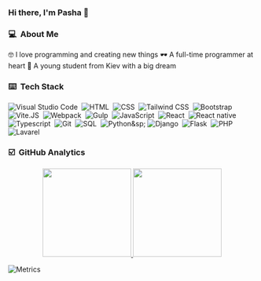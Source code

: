 ### Hi there, I'm Pasha 👋

### 💻 &nbsp;About Me

🤓 I love programming and creating new things 
🕶 A full-time programmer at heart 
🙌 A young student from Kiev with a big dream 


### ⌨️  &nbsp;Tech Stack

![Visual Studio Code](https://img.shields.io/badge/-Visual%20Studio%20Code-05122A?style=flat&logo=visual-studio-code&logoColor=007ACC)&nbsp;
![HTML](https://img.shields.io/badge/-HTML-05122A?style=flat&logo=HTML5)&nbsp;
![CSS](https://img.shields.io/badge/-CSS-05122A?style=flat&logo=CSS3&logoColor=1572B6)&nbsp;
![Tailwind CSS](https://img.shields.io/badge/-Tailwind%20CSS-05122A?style=flat&logo=Tailwind%20CSS&logoColor=tailwind%20css)&nbsp;
![Bootstrap](https://img.shields.io/badge/-Bootstarp-05122A?style=flat&logo=Bootstrap&logoColor=blue)&nbsp;
![Vite.JS](https://img.shields.io/badge/-Vite.js-05122A?style=flat&logo=Vite.js&logoColor=yellow)&nbsp;
![Webpack](https://img.shields.io/badge/-Webpack-05122A?style=flat&logo=Webpack&logoColor=webpack)&nbsp;
![Gulp](https://img.shields.io/badge/-Gulp-05122A?style=flat&logo=Gulp&logoColor=gulp)&nbsp;
![JavaScript](https://img.shields.io/badge/-JavaScript-05122A?style=flat&logo=javascript)&nbsp;
![React](https://img.shields.io/badge/-React-05122A?style=flat&logo=React&logoColor=blue)&nbsp;
![React native](https://img.shields.io/badge/-React%20native-05122A?style=flat&logo=React%20native&Color=blue)&nbsp;
![Typescript](https://img.shields.io/badge/-Typescript-05122A?style=flat&logo=TypeScript&logoColor=typescript)&nbsp;
![Git](https://img.shields.io/badge/-Git-05122A?style=flat&logo=git)&nbsp;
![SQL](https://img.shields.io/badge/-SQL-05122A?style=flat&logo=SQL&Color=green)&nbsp;
![Python](https://img.shields.io/badge/-Python-05122A?style=flat&logo=python)&sp;
![Django](https://img.shields.io/badge/-Django-05122A?style=flat&logo=Django&logoColor=green)&nbsp;
![Flask](https://img.shields.io/badge/-Flask-05122A?style=flat&logo=Flask&Color=green)&nbsp;
![PHP](https://img.shields.io/badge/-PHP-05122A?style=flat&logo=php)&nbsp;
![Lavarel](https://img.shields.io/badge/-Lavarel-05122A?style=flat&logo=Lavare&logoColor=red)&nbsp;

### ☑️ &nbsp;GitHub Analytics

<center>
  <a href="https://github.com/Syagr">
    <img height="180em" src="https://github-readme-stats.vercel.app/api?username=Syagr&show_icons=true&theme=dark&show_icons=true&include_all_commits=true&count_private=true"/>
    <img height="180em" src="https://github-readme-stats.vercel.app/api/top-langs/?username=Syagr&theme=dark&layout=compact&langs_count=8&hide=php"/>
  </a>
</center>

![Metrics](https://metrics.lecoq.io/Syagr?template=classic&projects=1&people=1&lines=1&languages=1&isocalendar=1&habits=1&base=header%2C%20activity%2C%20community%2C%20repositories%2C%20metadata&base.indepth=false&base.hireable=false&base.skip=false&isocalendar=false&isocalendar.duration=half-year&languages=false&languages.limit=8&languages.threshold=0%25&languages.other=false&languages.colors=github&languages.sections=most-used&languages.indepth=false&languages.analysis.timeout=15&languages.analysis.timeout.repositories=7.5&languages.categories=markup%2C%20programming&languages.recent.categories=markup%2C%20programming&languages.recent.load=300&languages.recent.days=14&lines=false&lines.sections=base&lines.repositories.limit=4&lines.history.limit=1&habits=false&habits.from=200&habits.days=14&habits.facts=true&habits.charts=false&habits.charts.type=classic&habits.trim=false&habits.languages.limit=8&habits.languages.threshold=0%25&people=false&people.limit=24&people.identicons=false&people.identicons.hide=false&people.size=28&people.types=followers%2C%20following&people.shuffle=false&projects=false&projects.limit=4&projects.descriptions=false&config.timezone=Europe%2FKiev)
